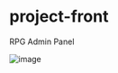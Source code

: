 # project-front

RPG Admin Panel

![image](https://github.com/WatcherVi/project-front/assets/121166341/0504ab0b-d87e-4347-aac0-c01087c3a7b6)
